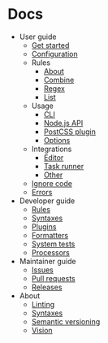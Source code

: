 # Docs

- User guide
  - [Get started](user-guide/get-started.md)
  - [Configuration](user-guide/configure.md)
  - Rules
    - [About](user-guide/rules/about.md)
    - [Combine](user-guide/rules/combine.md)
    - [Regex](user-guide/rules/regex.md)
    - [List](user-guide/rules/list.md)
  - Usage
    - [CLI](user-guide/usage/cli.md)
    - [Node.js API](user-guide/usage/node-api.md)
    - [PostCSS plugin](user-guide/usage/postcss-plugin.md)
    - [Options](user-guide/usage/options.md)
  - Integrations
    - [Editor](user-guide/integrations/editor.md)
    - [Task runner](user-guide/integrations/task-runner.md)
    - [Other](user-guide/integrations/other.md)
  - [Ignore code](user-guide/ignore-code.md)
  - [Errors](user-guide/errors.md)
- Developer guide
  - [Rules](developer-guide/rules.md)
  - [Syntaxes](developer-guide/syntaxes.md)
  - [Plugins](developer-guide/plugins.md)
  - [Formatters](developer-guide/formatters.md)
  - [System tests](developer-guide/system-tests.md)
  - [Processors](developer-guide/processors.md)
- Maintainer guide
  - [Issues](maintainer-guide/issues.md)
  - [Pull requests](maintainer-guide/pull-requests.md)
  - [Releases](maintainer-guide/releases.md)
- About
  - [Linting](about/linting.md)
  - [Syntaxes](about/syntaxes.md)
  - [Semantic versioning](about/semantic-versioning.md)
  - [Vision](about/vision.md)
